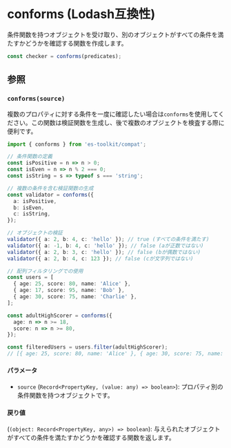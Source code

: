 # conforms (Lodash互換性)

条件関数を持つオブジェクトを受け取り、別のオブジェクトがすべての条件を満たすかどうかを確認する関数を作成します。

```typescript
const checker = conforms(predicates);
```

## 参照

### `conforms(source)`

複数のプロパティに対する条件を一度に確認したい場合は`conforms`を使用してください。この関数は検証関数を生成し、後で複数のオブジェクトを検査する際に便利です。

```typescript
import { conforms } from 'es-toolkit/compat';

// 条件関数の定義
const isPositive = n => n > 0;
const isEven = n => n % 2 === 0;
const isString = s => typeof s === 'string';

// 複数の条件を含む検証関数の生成
const validator = conforms({
  a: isPositive,
  b: isEven,
  c: isString,
});

// オブジェクトの検証
validator({ a: 2, b: 4, c: 'hello' }); // true (すべての条件を満たす)
validator({ a: -1, b: 4, c: 'hello' }); // false (aが正数ではない)
validator({ a: 2, b: 3, c: 'hello' }); // false (bが偶数ではない)
validator({ a: 2, b: 4, c: 123 }); // false (cが文字列ではない)

// 配列フィルタリングでの使用
const users = [
  { age: 25, score: 80, name: 'Alice' },
  { age: 17, score: 95, name: 'Bob' },
  { age: 30, score: 75, name: 'Charlie' },
];

const adultHighScorer = conforms({
  age: n => n >= 18,
  score: n => n >= 80,
});

const filteredUsers = users.filter(adultHighScorer);
// [{ age: 25, score: 80, name: 'Alice' }, { age: 30, score: 75, name: 'Charlie' }]
```

#### パラメータ

- `source` (`Record<PropertyKey, (value: any) => boolean>`): プロパティ別の条件関数を持つオブジェクトです。

#### 戻り値

(`(object: Record<PropertyKey, any>) => boolean`): 与えられたオブジェクトがすべての条件を満たすかどうかを確認する関数を返します。
